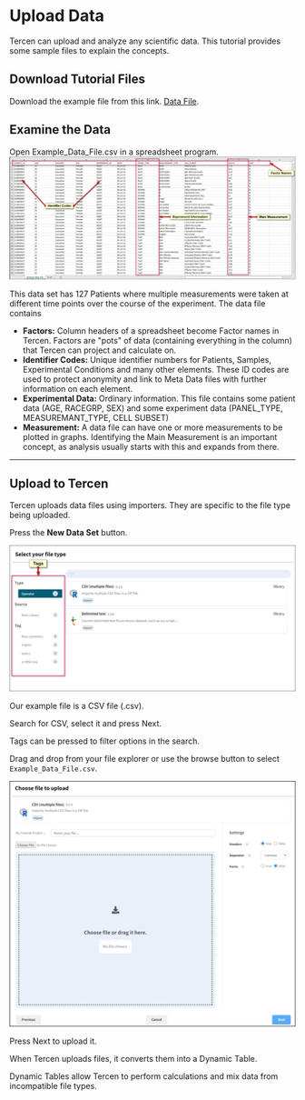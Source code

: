 # Upload Data

Tercen can upload and analyze any scientific data. This tutorial provides some sample files to explain the concepts.

## Download Tutorial Files

Download the example file from this link.
[Data File](sample_files/Example_Data_File.csv).

## Examine the Data

Open Example_Data_File.csv in a spreadsheet program.
![Screenshot](img/starter_guide_data_review_1.jpg)

This data set has 127 Patients where multiple measurements were taken at different time points over the course of the experiment. The data file contains

- **Factors:** Column headers of a spreadsheet become Factor names in Tercen. Factors are "pots" of data (containing everything in the column) that Tercen can project and calculate on.  
- **Identifier Codes:** Unique identifier numbers for Patients, Samples, Experimental Conditions and many other elements. These ID codes are used to protect anonymity and link to Meta Data files with further information on each element.
- **Experimental Data:** Ordinary information. This file contains some patient data (AGE, RACEGRP, SEX) and some experiment data (PANEL_TYPE, MEASUREMANT_TYPE, CELL SUBSET)
- **Measurement:** A data file can have one or more measurements to be plotted in graphs. Identifying the Main Measurement is an important concept, as analysis usually starts with this and expands from there.

---

## Upload to Tercen

Tercen uploads data files using importers. They are specific to the file type being uploaded.

Press the **New Data Set** button.

![Screenshot](img/starter_guide_data_upload_1.jpg)

Our example file is a CSV file (.csv).

Search for CSV, select it and press Next.

Tags can be pressed to filter options in the search.

Drag and drop from your file explorer or use the browse button to select `Example_Data_File.csv`.

![Screenshot](img/starter_guide_data_upload_2.jpg)

Press Next to upload it.

When Tercen uploads files, it converts them into a Dynamic Table.

Dynamic Tables allow Tercen to perform calculations and mix data from incompatible file types.
